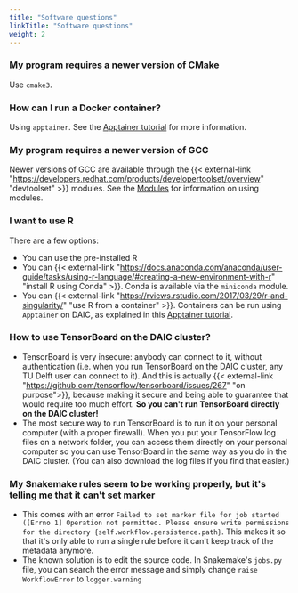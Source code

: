 ```yaml
---
title: "Software questions"
linkTitle: "Software questions"
weight: 2
---
```


### My program requires a newer version of CMake
 Use `cmake3`.

### How can I run a Docker container?
Using `apptainer`. See the [Apptainer tutorial](/tutorials/apptainer) for more information.

### My program requires a newer version of GCC
Newer versions of GCC are available through the {{< external-link "https://developers.redhat.com/products/developertoolset/overview" "devtoolset" >}} modules. See the [Modules](/docs/manual/software/modules#environment-modules) for information on using modules.

### I want to use R
There are a few options:
* You can use the pre-installed R
* You can {{< external-link "https://docs.anaconda.com/anaconda/user-guide/tasks/using-r-language/#creating-a-new-environment-with-r" "install R using Conda" >}}. Conda is available via the `miniconda` module.
* You can {{< external-link "https://rviews.rstudio.com/2017/03/29/r-and-singularity/" "use R from a container" >}}. Containers can be run using `Apptainer` on DAIC, as explained in this [Apptainer tutorial](/tutorials/apptainer). 

### How to use TensorBoard on the DAIC cluster?
* TensorBoard is very insecure: anybody can connect to it, without authentication (i.e. when you run TensorBoard on the DAIC cluster, any TU Delft user can connect to it). And this is actually {{< external-link "https://github.com/tensorflow/tensorboard/issues/267"  "on purpose">}}, because making it secure and being able to guarantee that would require too much effort. **So you can't run TensorBoard directly on the DAIC cluster!**
* The most secure way to run TensorBoard is to run it on your personal computer (with a proper firewall). When you put your TensorFlow log files on a network folder, you can access them directly on your personal computer so you can use TensorBoard in the same way as you do in the DAIC cluster. (You can also download the log files if you find that easier.)

### My Snakemake rules seem to be working properly, but it's telling me that it can't set marker

- This comes with an error `Failed to set marker file for job started ([Errno 1] Operation not permitted. Please ensure write permissions for the directory {self.workflow.persistence.path}`. This makes it so that it's only able to run a single rule before it can't keep track of the metadata anymore. 
- The known solution is to edit the source code. In Snakemake's `jobs.py` file, you can search the error message and simply change `raise WorkflowError` to `logger.warning`